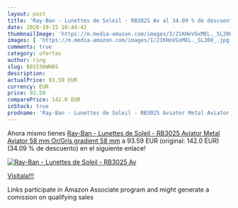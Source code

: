 ```yaml
---
layout: post
title: 'Ray-Ban - Lunettes de Soleil - RB3025 Av al 34.09 % de descuento'
date: 2020-10-15 10:44:42
thumbnailImage: 'https://m.media-amazon.com/images/I/21KHoVGxMEL._SL200_.jpg'
images: [ 'https://m.media-amazon.com/images/I/21KHoVGxMEL._SL200_.jpg' ]
comments: true
category: ofertas
author: ring
slug: B01538WH6S
description:
actualPrice: 93.59 EUR
currency: EUR
price: 93.59
comparePrice: 142.0 EUR
inStock: true
prodname: 'Ray-Ban - Lunettes de Soleil - RB3025 Aviator Metal Aviator 58 mm  Or/Gris gradient  58 mm'
---
```


Ahora mismo tienes [Ray-Ban - Lunettes de Soleil - RB3025 Aviator Metal Aviator 58 mm  Or/Gris gradient  58 mm](https://www.amazon.fr/dp/B01538WH6S/?tag=tolees0d-21) a 93.59 EUR (original: 142.0 EUR) (34.09 %  de descuento) en el siguiente enlace!

[![Ray-Ban - Lunettes de Soleil - RB3025 Av](https://m.media-amazon.com/images/I/21KHoVGxMEL._SL200_.jpg)](https://www.amazon.fr/dp/B01538WH6S/?tag=tolees0d-21)

[Visítala!!!](https://www.amazon.fr/dp/B01538WH6S/?tag=tolees0d-21)

Links participate in Amazon Associate program and might generate a comission on qualifying sales

